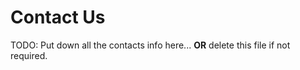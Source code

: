 # Contact Us

TODO: Put down all the contacts info here... **OR** delete this file if not required.

